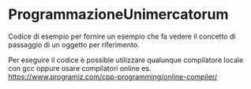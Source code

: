# ProgrammazioneUnimercatorum 
Codice di esempio per fornire un esempio che fa vedere il concetto di passaggio di un oggetto per riferimento. 

Per eseguire il codice è possible utilizzare qualunque compilatore locale con gcc oppure 
usare compilatori online es. https://www.programiz.com/cpp-programming/online-compiler/ 

